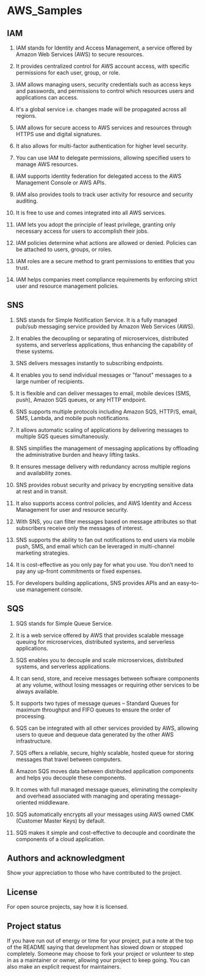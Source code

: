# AWS_Samples



## IAM

1. IAM stands for Identity and Access Management, a service offered by Amazon Web Services (AWS) to secure resources.

2. It provides centralized control for AWS account access, with specific permissions for each user, group, or role.

3. IAM allows managing users, security credentials such as access keys and passwords, and permissions to control which resources users and applications can access.

4. It's a global service i.e. changes made will be propagated across all regions.

5. IAM allows for secure access to AWS services and resources through HTTPS use and digital signatures. 

6. It also allows for multi-factor authentication for higher level security. 

7. You can use IAM to delegate permissions, allowing specified users to manage AWS resources.

8. IAM supports identity federation for delegated access to the AWS Management Console or AWS APIs.

9. IAM also provides tools to track user activity for resource and security auditing.

10. It is free to use and comes integrated into all AWS services. 

11. IAM lets you adopt the principle of least privilege, granting only necessary access for users to accomplish their jobs.

12. IAM policies determine what actions are allowed or denied. Policies can be attached to users, groups, or roles.

13. IAM roles are a secure method to grant permissions to entities that you trust. 

14. IAM helps companies meet compliance requirements by enforcing strict user and resource management policies.

## SNS

1. SNS stands for Simple Notification Service. It is a fully managed pub/sub messaging service provided by Amazon Web Services (AWS).

2. It enables the decoupling or separating of microservices, distributed systems, and serverless applications, thus enhancing the capability of these systems.

3. SNS delivers messages instantly to subscribing endpoints.

4. It enables you to send individual messages or "fanout" messages to a large number of recipients.

5. It is flexible and can deliver messages to email, mobile devices (SMS, push), Amazon SQS queues, or any HTTP endpoint.

6. SNS supports multiple protocols including Amazon SQS, HTTP/S, email, SMS, Lambda, and mobile push notifications.

7. It allows automatic scaling of applications by delivering messages to multiple SQS queues simultaneously.

8. SNS simplifies the management of messaging applications by offloading the administrative burden and heavy lifting tasks.

9. It ensures message delivery with redundancy across multiple regions and availability zones.

10. SNS provides robust security and privacy by encrypting sensitive data at rest and in transit.

11. It also supports access control policies, and AWS Identity and Access Management for user and resource security.

12. With SNS, you can filter messages based on message attributes so that subscribers receive only the messages of interest.

13. SNS supports the ability to fan out notifications to end users via mobile push, SMS, and email which can be leveraged in multi-channel marketing strategies.

14. It is cost-effective as you only pay for what you use. You don’t need to pay any up-front commitments or fixed expenses. 

15. For developers building applications, SNS provides APIs and an easy-to-use management console.

## SQS

1. SQS stands for Simple Queue Service.

2. It is a web service offered by AWS that provides scalable message queuing for microservices, distributed systems, and serverless applications.

3. SQS enables you to decouple and scale microservices, distributed systems, and serverless applications.

4. It can send, store, and receive messages between software components at any volume, without losing messages or requiring other services to be always available.

5. It supports two types of message queues – Standard Queues for maximum throughput and FIFO queues to ensure the order of processing.

6. SQS can be integrated with all other services provided by AWS, allowing users to queue and dequeue data generated by the other AWS infrastructure.

7. SQS offers a reliable, secure, highly scalable, hosted queue for storing messages that travel between computers.

8. Amazon SQS moves data between distributed application components and helps you decouple these components.

9. It comes with full managed message queues, eliminating the complexity and overhead associated with managing and operating message-oriented middleware.

10. SQS automatically encrypts all your messages using AWS owned CMK (Customer Master Keys) by default.

11. SQS makes it simple and cost-effective to decouple and coordinate the components of a cloud application.

## Authors and acknowledgment
Show your appreciation to those who have contributed to the project.

## License
For open source projects, say how it is licensed.

## Project status
If you have run out of energy or time for your project, put a note at the top of the README saying that development has slowed down or stopped completely. Someone may choose to fork your project or volunteer to step in as a maintainer or owner, allowing your project to keep going. You can also make an explicit request for maintainers.
